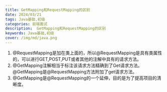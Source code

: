 ```yaml
---
title: GetMapping和RequestMapping的区别
date: 2024/03/21
tags: Java基础,初级
categories: 前端面试
description:  GetMapping和RequestMapping的区别
keywords: Java基础,初级
cover: /img/md/java.png
---
```



1. @RequestMapping是加在类上面的，所以@RequestMapping是具有类属性的，可以进行GET,POST,PUT或者其他的注解中具有的请求方法。
2. @GetMapping注解相当于标注该请求方法精确到了Get请求方法。@GetMapping是@RequestMapping方法附加了get请求方法。
3. @GetMapping是@RequestMapping的一个延伸，目的是为了提高项目的清晰度。
